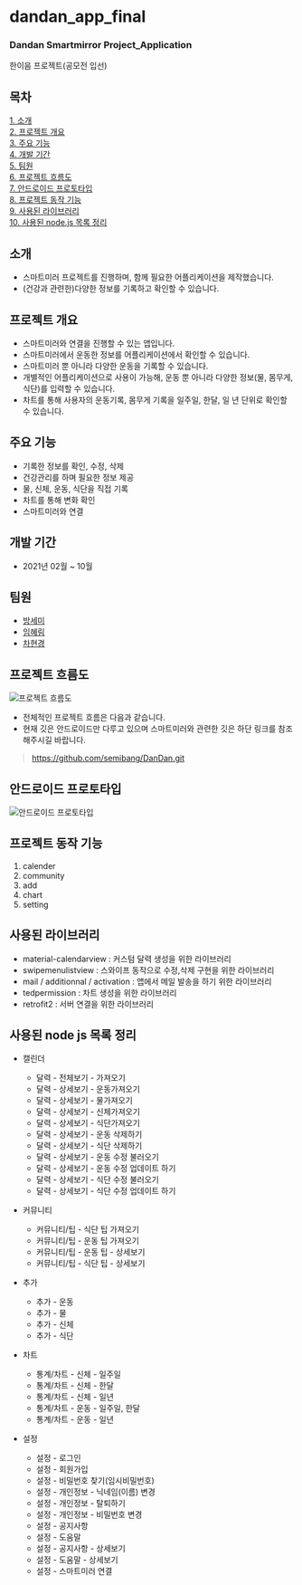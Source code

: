 # dandan_app_final

### Dandan Smartmirror Project_Application
한이음 프로젝트(공모전 입선)

## 목차<br>
[1. 소개](#소개)<br>
[2. 프로젝트 개요](#프로젝트-개요)<br>
[3. 주요 기능](#주요-기능)<br>
[4. 개발 기간](#개발-기간)<br>
[5. 팀원](#팀원)<br>
[6. 프로젝트 흐름도](#프로젝트-흐름도)<br>
[7. 안드로이드 프로토타입](#안드로이드-프로토타입)<br>
[8. 프로젝트 동작 기능](#프로젝트-동작-기능)<br>
[9. 사용된 라이브러리](#사용된-라이브러리)<br>
[10. 사용된 node.js 목록 정리](#사용된-node-js-목록-정리)<br>

## 소개
- 스마트미러 프로젝트를 진행하며, 함께 필요한 어플리케이션을 제작했습니다. 
- (건강과 관련한)다양한 정보를 기록하고 확인할 수 있습니다.

## 프로젝트 개요
- 스마트미러와 연결을 진행할 수 있는 앱입니다.
- 스마트미러에서 운동한 정보를 어플리케이션에서 확인할 수 있습니다.
- 스마트미러 뿐 아니라 다양한 운동을 기록할 수 있습니다.
- 개별적인 어플리케이션으로 사용이 가능해, 운동 뿐 아니라 다양한 정보(물, 몸무게, 식단)를 입력할 수 있습니다. 
- 차트를 통해 사용자의 운동기록, 몸무게 기록을 일주일, 한달, 일 년 단위로 확인할 수 있습니다.

## 주요 기능
- 기록한 정보를 확인, 수정, 삭제
- 건강관리를 하며 필요한 정보 제공
- 물, 신체, 운동, 식단을 직접 기록
- 차트를 통해 변화 확인
- 스마트미러와 연결 

## 개발 기간
- 2021년 02월 ~ 10월

## 팀원
- [방세미](https://github.com/semibang)
- [임혜림](https://github.com/HyerimLim)
- [차현경](https://github.com/CHA-HK)

## 프로젝트 흐름도
![프로젝트 흐름도](https://user-images.githubusercontent.com/31493835/139018333-284b23c8-17b4-4f99-88de-598ae87060a6.png)
- 전체적인 프로젝트 흐름은 다음과 같습니다. 
- 현재 깃은 안드로이드만 다루고 있으며 스마트미러와 관련한 깃은 하단 링크를 참조해주시길 바랍니다.
> https://github.com/semibang/DanDan.git


## 안드로이드 프로토타입
![안드로이드 프로토타입](https://user-images.githubusercontent.com/31493835/139015717-61eb88ec-1141-4a11-8e11-539e7464c93d.jpg)

## 프로젝트 동작 기능
1. calender
2. community
3. add
4. chart
5. setting

## 사용된 라이브러리
- material-calendarview : 커스텀 달력 생성을 위한 라이브러리
- swipemenulistview : 스와이프 동작으로 수정,삭제 구현을 위한 라이브러리
- mail / additionnal / activation : 앱에서 메일 발송을 하기 위한 라이브러리
- tedpermission : 차트 생성을 위한 라이브러리
- retrofit2 : 서버 연결을 위한 라이브러리

## 사용된 node js 목록 정리
- 캘린더
  - 달력 - 전체보기 - 가져오기
  - 달력 - 상세보기 - 운동가져오기
  - 달력 - 상세보기 - 물가져오기
  - 달력 - 상세보기 - 신체가져오기
  - 달력 - 상세보기 - 식단가져오기
  - 달력 - 상세보기 - 운동 삭제하기
  - 달력 - 상세보기 - 식단 삭제하기
  - 달력 - 상세보기 - 운동 수정 불러오기
  - 달력 - 상세보기 - 운동 수정 업데이트 하기
  - 달력 - 상세보기 - 식단 수정 불러오기
  - 달력 - 상세보기 - 식단 수정 업데이트 하기

- 커뮤니티
  - 커뮤니티/팁 - 식단 팁 가져오기
  - 커뮤니티/팁 - 운동 팁 가져오기
  - 커뮤니티/팁 - 운동 팁 - 상세보기
  - 커뮤니티/팁 - 식단 팁 - 상세보기

- 추가
  - 추가 - 운동
  - 추가 - 물
  - 추가 - 신체
  - 추가 - 식단

- 차트
  - 통계/차트 - 신체 - 일주일
  - 통계/차트 - 신체 - 한달
  - 통계/차트 - 신체 - 일년
  - 통계/차트 - 운동 - 일주일, 한달
  - 통계/차트 - 운동 - 일년

- 설정
  - 설정 - 로그인
  - 설정 - 회원가입
  - 설정 -  비밀번호 찾기(임시비밀번호)
  - 설정 - 개인정보 - 닉네임(이름) 변경
  - 설정 - 개인정보 - 탈퇴하기
  - 설정 - 개인정보 - 비밀번호 변경
  - 설정 - 공지사항
  - 설정 - 도움말
  - 설정 - 공지사항 - 상세보기
  - 설정 - 도움말 - 상세보기
  - 설정 - 스마트미러 연결


